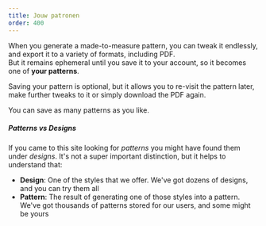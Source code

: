 ```yaml
---
title: Jouw patronen
order: 400
---
```


When you generate a made-to-measure pattern, you can tweak it endlessly, and export it to a variety of formats, including PDF.  
But it remains ephemeral until you save it to your account, so it becomes one of **your patterns**.

Saving your pattern is optional, but it allows you to re-visit the pattern later, make further tweaks to it or simply download the PDF again.

You can save as many patterns as you like.

<Tip>

##### Patterns vs Designs

If you came to this site looking for *patterns* you might have found them under *designs*.
It's not a super important distinction, but it helps to understand that:

 - **Design**: One of the styles that we offer. We've got dozens of designs, and you can try them all
 - **Pattern**: The result of generating one of those styles into a pattern. We've got thousands of patterns stored for our users, and some might be yours

</Tip>

